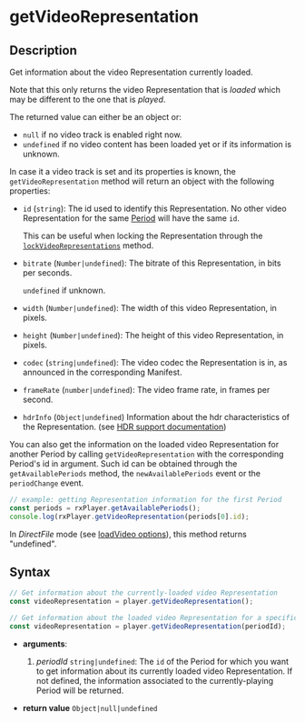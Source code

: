 # getVideoRepresentation

## Description

Get information about the video Representation currently loaded.

Note that this only returns the video Representation that is *loaded* which may
be different to the one that is *played*.

The returned value can either be an object or:
  - `null` if no video track is enabled right now.
  - `undefined` if no video content has been loaded yet or if its information
    is unknown.

In case it a video track is set and its properties is known, the
`getVideoRepresentation` method will return an object with the following
properties:

  - `id` (`string`): The id used to identify this Representation. No other
    video Representation for the same [Period](../../Getting_Started/Glossary.md#period)
    will have the same `id`.

    This can be useful when locking the Representation through the
    [`lockVideoRepresentations`](./lockAudioVideoRepresentations.md) method.

  - `bitrate` (`Number|undefined`): The bitrate of this Representation, in
    bits per seconds.

    `undefined` if unknown.

  - `width` (`Number|undefined`): The width of this video Representation, in
    pixels.

  - `height` (`Number|undefined`): The height of this video Representation, in
    pixels.

  - `codec` (`string|undefined`): The video codec the Representation is
    in, as announced in the corresponding Manifest.

  - `frameRate` (`number|undefined`): The video frame rate, in frames per second.

  - `hdrInfo` (`Object|undefined`) Information about the hdr
    characteristics of the Representation.
    (see [HDR support documentation](../Miscellaneous/hdr.md#hdrinfo))

You can also get the information on the loaded video Representation for another
Period by calling `getVideoRepresentation` with the corresponding Period's id
in argument. Such id can be obtained through the `getAvailablePeriods` method,
the `newAvailablePeriods` event or the `periodChange` event.

```js
// example: getting Representation information for the first Period
const periods = rxPlayer.getAvailablePeriods();
console.log(rxPlayer.getVideoRepresentation(periods[0].id);
```

<div class="warning">
In <i>DirectFile</i> mode (see <a
href="../Loading_a_Content.md#transport">loadVideo options</a>), this method
returns "undefined".
</div>

## Syntax

```js
// Get information about the currently-loaded video Representation
const videoRepresentation = player.getVideoRepresentation();

// Get information about the loaded video Representation for a specific Period
const videoRepresentation = player.getVideoRepresentation(periodId);
```

 - **arguments**:

   1. _periodId_ `string|undefined`: The `id` of the Period for which you want
      to get information about its currently loaded video Representation.
      If not defined, the information associated to the currently-playing Period
      will be returned.

 - **return value** `Object|null|undefined`


